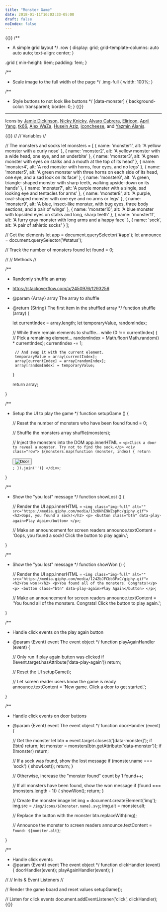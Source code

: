 ```yaml
---
title: "Monster Game"
date: 2018-01-11T16:03:33-05:00
draft: false
noIndex: false
---
```


{{<css>}}
/**
 * A simple grid layout
 */
.row {
	display: grid;
	grid-template-columns: auto auto auto;
	text-align: center;
}

.grid {
	min-height: 6em;
	padding: 1em;
}

/**
 * Scale image to the full width of the page
 */
.img-full {
	width: 100%;
}

/**
 * Style buttons to not look like buttons
 */
[data-monster] {
	background-color: transparent;
	border: 0;
}
{{</css>}}

<div id="status" class="screen-reader" aria-live="polite"></div>
<div id="app"></div>

<aside>
	<hr>
	<p class="text-small text-muted">Icons by <a href="https://thenounproject.com/term/door/311732/">Jamie Dickinson</a>, <a href="https://thenounproject.com/term/monster/184225/">Nicky Knicky</a>, <a href="https://thenounproject.com/term/monster/1510400/">Alvaro Cabrera</a>, <a href="https://thenounproject.com/term/monster/28460/">Eliricon</a>, <a href="https://thenounproject.com/term/monster/82823/">April Yang</a>, <a href="https://thenounproject.com/term/monster/1062009/">tk66</a>, <a href="https://thenounproject.com/term/monster/24990/">Alex WaZa</a>, <a href="https://thenounproject.com/term/monster/37212/">Husein Aziz</a>, <a href="https://thenounproject.com/term/monster/2236082">iconcheese</a>, and <a href="https://thenounproject.com/term/socks/38451/">Yazmin Alanis</a>.</p>
</aside>

{{<js>}}
//
// Variables
//

// The monsters and socks
let monsters = [
	{
		name: 'monster1',
		alt: 'A yellow monster with a curly nose'
	},
	{
		name: 'monster2',
		alt: 'A yellow monster with a wide head, one eye, and an underbite'
	},
	{
		name: 'monster3',
		alt: 'A green monster with eyes on stalks and a mouth at the top of its head'
	},
	{
		name: 'monster4',
		alt: 'A red monster with horns, four eyes, and no legs'
	},
	{
		name: 'monster5',
		alt: 'A green monster with three horns on each side of its head, one eye, and a sad look on its face'
	},
	{
		name: 'monster6',
		alt: 'A green, triangle-shaped monster with sharp teeth, walking upside-down on its hands'
	},
	{
		name: 'monster7',
		alt: 'A purple monster with a single, sad looking eye and tentacles for arms'
	},
	{
		name: 'monster8',
		alt: 'A purple, oval-shaped monster with one eye and no arms or legs'
	},
	{
		name: 'monster9',
		alt: 'A blue, insect-like monster, with bug eyes, three body sections, and a pair of wings'
	},
	{
		name: 'monster10',
		alt: 'A blue monster with lopsided eyes on stalks and long, sharp teeth'
	},
	{
		name: 'monster11',
		alt: 'A furry gray monster with long arms and a happy face'
	},
	{
		name: 'sock',
		alt: 'A pair of athletic socks'
	}
];

// Get the elements
let app = document.querySelector('#app');
let announce = document.querySelector('#status');

// Track the number of monsters found
let found = 0;


//
// Methods
//

/**
 * Randomly shuffle an array
 * https://stackoverflow.com/a/2450976/1293256
 * @param  {Array} array The array to shuffle
 * @return {String}      The first item in the shuffled array
 */
function shuffle (array) {

	let currentIndex = array.length;
	let temporaryValue, randomIndex;

	// While there remain elements to shuffle...
	while (0 !== currentIndex) {
		// Pick a remaining element...
		randomIndex = Math.floor(Math.random() * currentIndex);
		currentIndex -= 1;

		// And swap it with the current element.
		temporaryValue = array[currentIndex];
		array[currentIndex] = array[randomIndex];
		array[randomIndex] = temporaryValue;
	}

	return array;

}

/**
 * Setup the UI to play the game
 */
function setupGame () {

	// Reset the number of monsters who have been found
	found = 0;

	// Shuffle the monsters array
	shuffle(monsters);

	// Inject the monsters into the DOM
	app.innerHTML =
		`<p>Click a door to reveal a monster. Try not to find the sock.</p>
		<div class="row">
			${monsters.map(function (monster, index) {
				return `
					<div class="grid">
						<button data-monster="${index}"><img alt="Door" src="/img/icons/door.svg"></button>
					</div>`;
			}).join('')}
		</div>`;

}

/**
 * Show the "you lost" message
 */
function showLost () {

	// Render the UI
	app.innerHTML =
		`<img class="img-full" alt="" src="https://media.giphy.com/media/13zUNhE9WZspMc/giphy.gif">
		<h2>Oops, you found a sock!</h2>
		<p>
			<button class="btn" data-play-again>Play Again</button>
		</p>`;

	// Make an announcement for screen readers
	announce.textContent = 'Oops, you found a sock! Click the button to play again.';

}

/**
 * Show the "you lost" message
 */
function showWon () {

	// Render the UI
	app.innerHTML =
		`<img class="img-full" alt="" src="https://media.giphy.com/media/1242bJFCbb3FxC/giphy.gif">
		<h2>You won!</h2>
		<p>You found all of the monsters. Congrats!</p>
		<p>
			<button class="btn" data-play-again>Play Again</button>
		</p>`;

	// Make an announcement for screen readers
	announce.textContent = 'You found all of the monsters. Congrats! Click the button to play again.';

}

/**
 * Handle click events on the play again button
 * @param  {Event} event The event object
 */
function playAgainHandler (event) {

	// Only run if play again button was clicked
	if (!event.target.hasAttribute('data-play-again')) return;

	// Reset the UI
	setupGame();

	// Let screen reader users know the game is ready
	announce.textContent = 'New game. Click a door to get started.';

}

/**
 * Handle click events on door buttons
 * @param  {Event} event The event object
 */
function doorHandler (event) {

	// Get the monster
	let btn = event.target.closest('[data-monster]');
	if (!btn) return;
	let monster = monsters[btn.getAttribute('data-monster')];
	if (!monster) return;

	// If a sock was found, show the lost message
	if (monster.name === 'sock') {
		showLost();
		return;
	}

	// Otherwise, increase the "monster found" count by 1
	found++;

	// If all monsters have been found, show the won message
	if (found === (monsters.length - 1)) {
		showWon();
		return;
	}

	// Create the monster image
	let img = document.createElement('img');
	img.src = `/img/icons/${monster.name}.svg`;
	img.alt = monster.alt;

	// Replace the button with the monster
	btn.replaceWith(img);

	// Announce the monster to screen readers
	announce.textContent = `Found: ${monster.alt}`;

}

/**
 * Handle click events
 * @param  {Event} event The event object
 */
function clickHandler (event) {
	doorHandler(event);
	playAgainHandler(event);
}


//
// Inits & Event Listeners
//

// Render the game board and reset values
setupGame();

// Listen for click events
document.addEventListener('click', clickHandler);
{{</js>}}
